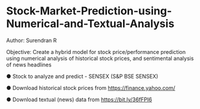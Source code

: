 # Stock-Market-Prediction-using-Numerical-and-Textual-Analysis
Author: Surendran R

Objective: Create a hybrid model for stock price/performance prediction
using numerical analysis of historical stock prices, and sentimental analysis of
news headlines

● Stock to analyze and predict - SENSEX (S&P BSE SENSEX)

● Download historical stock prices from https://finance.yahoo.com/

● Download textual (news) data from https://bit.ly/36fFPI6
